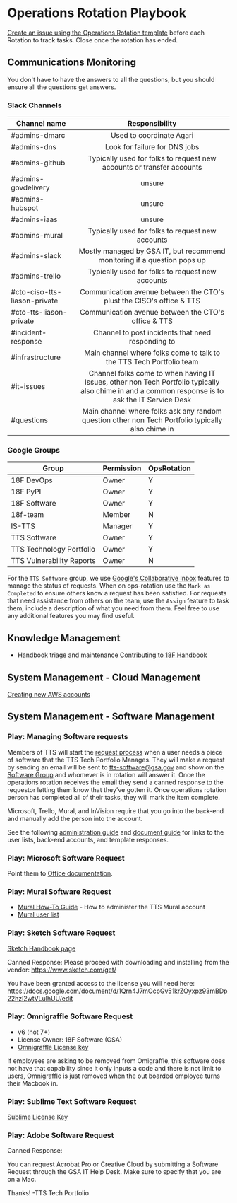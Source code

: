 # Operations Rotation Playbook

[Create an issue using the Operations Rotation template](https://github.com/18F/tts-tech-portfolio/issues/new?template=ops.md) before each Rotation to track tasks. Close once the rotation has ended.

## Communications Monitoring

You don't have to have the answers to all the questions, but you should ensure all the questions get answers.

### Slack Channels

| Channel name                 |                                                                  Responsibility                                                                   |
| ---------------------------- | :-----------------------------------------------------------------------------------------------------------------------------------------------: |
| #admins-dmarc                |                                                             Used to coordinate Agari                                                              |
| #admins-dns                  |                                                           Look for failure for DNS jobs                                                           |
| #admins-github               |                                       Typically used for folks to request new accounts or transfer accounts                                       |
| #admins-govdelivery          |                                                                      unsure                                                                       |
| #admins-hubspot              |                                                                      unsure                                                                       |
| #admins-iaas                 |                                                                      unsure                                                                       |
| #admins-mural                |                                                 Typically used for folks to request new accounts                                                  |
| #admins-slack                |                                     Mostly managed by GSA IT, but recommend monitoring if a question pops up                                      |
| #admins-trello               |                                                 Typically used for folks to request new accounts                                                  |
| #cto-ciso-tts-liason-private |                                       Communication avenue between the CTO's plust the CISO's office & TTS                                        |
| #cto-tts-liason-private      |                                                Communication avenue between the CTO's office & TTS                                                |
| #incident-response           |                                                 Channel to post incidents that need responding to                                                 |
| #infrastructure              |                                       Main channel where folks come to talk to the TTS Tech Portfolio team                                        |
| #it-issues                   | Channel folks come to when having IT Issues, other non Tech Portfolio typically also chime in and a common response is to ask the IT Service Desk |
| #questions                   |                         Main channel where folks ask any random question other non Tech Portfolio typically also chime in                         |

### Google Groups

| Group                     | Permission | OpsRotation |
| ------------------------- | ---------- |---------- |
| 18F DevOps                | Owner      | Y |
| 18F PyPI                  | Owner      | Y |
| 18F Software              | Owner      | Y |
| 18f-team                  | Member     | N |
| IS-TTS                    | Manager    | Y |
| TTS Software              | Owner      | Y |
| TTS Technology Portfolio  | Owner      | Y |
| TTS Vulnerability Reports | Owner      | N |

For the `TTS Software` group, we use [Google's Collaborative Inbox](https://support.google.com/a/answer/167430?hl=en) features to manage the status of requests. When on ops-rotation use the `Mark as Completed` to ensure others know a request has been satisfied. For requests that need assistance from others on the team, use the `Assign` feature to task them, include a description of what you need from them. Feel free to use any additional features you may find useful.

## Knowledge Management

- Handbook triage and maintenance
  [Contributing to 18F Handbook](https://github.com/18F/handbook/blob/master/CONTRIBUTING.md)

## System Management - Cloud Management

[Creating new AWS accounts](https://before-you-ship.18f.gov/infrastructure/aws/#creating-new-accounts)

## System Management - Software Management

### Play: Managing Software requests

Members of TTS will start the [request process](https://handbook.tts.gsa.gov/software/) when a user needs a piece of software that the TTS Tech Portfolio Manages. They will make a request by sending an email will be sent to tts-software@gsa.gov and show on the [Software Group](https://groups.google.com/a/gsa.gov/forum/?utm_medium=email&utm_source=footer#!forum/tts-software) and whomever is in rotation will answer it. Once the operations rotation receives the email they send a canned response to the requestor letting them know that they’ve gotten it. Once operations rotation person has completed all of their tasks, they will mark the item complete.

Microsoft, Trello, Mural, and InVision require that you go into the back-end and manually add the person into the account.

See the following [administration guide](https://docs.google.com/document/d/18Htav6TIgasBvvSroI8H_sQXxnvMlra2k9iabBwQYUs/edit#) and [document guide](https://github.com/18F/tts-tech-portfolio/blob/master/links.md) for links to the user lists, back-end accounts, and template responses.

### Play: Microsoft Software Request

Point them to [Office documentation](https://handbook.tts.gsa.gov/office/).

### Play: Mural Software Request

- [Mural How-To Guide](https://handbook.tts.gsa.gov/tools/mural/) - How to administer the TTS Mural account
- [Mural user list](https://docs.google.com/spreadsheets/d/1V_1BoiM7A8fuqkvTFfv4Ma5ckc4NuesphX4OE58zgow/edit)

### Play: Sketch Software Request

[Sketch Handbook page](https://handbook.tts.gsa.gov/sketch/#for-admins)

Canned Response:
Please proceed with downloading and installing from the vendor:
https://www.sketch.com/get/

You have been granted access to the license you will need here:
https://docs.google.com/document/d/1Qrn4J7mOcpGv51krZOyxpz93mBDp22hzl2wtVLulhUU/edit

### Play: Omnigraffle Software Request

- v6 (not 7+)
- License Owner: 18F Software (GSA)
- [Omnigraffle License key](https://docs.google.com/document/d/18k8yuM9oXQA7MNr-qvfq8gXliSHOb_bWElohb-KaObw/edit#)

If employees are asking to be removed from Omigraffle, this software does not have that capability since it only inputs a code and there is not limit to users, Omnigraffle is just removed when the out boarded employee turns their Macbook in.

### Play: Sublime Text Software Request

[Sublime License Key](https://docs.google.com/document/d/1Oy-dh_s2T9KgOYLWs2tu4ZBe9nfIGj7PZWDOX3dQaLg/edit?ts=5ea1ecfe)

### Play: Adobe Software Request

Canned Response:

You can request Acrobat Pro or Creative Cloud by submitting a Software Request through the GSA IT Help Desk. Make sure to specify that you are on a Mac.

Thanks!
-TTS Tech Portfolio
